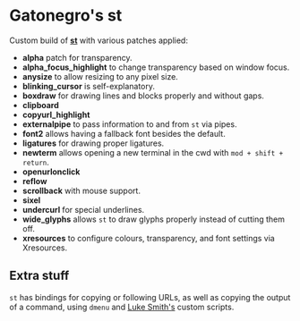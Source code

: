# Gatonegro's st

Custom build of [**st**](https://st.suckless.org/) with various patches applied:

+ **alpha** patch for transparency.
+ **alpha_focus_highlight** to change transparency based on window focus.
+ **anysize** to allow resizing to any pixel size.
+ **blinking_cursor** is self-explanatory.
+ **boxdraw** for drawing lines and blocks properly and without gaps.
+ **clipboard**
+ **copyurl_highlight**
+ **externalpipe** to pass information to and from `st` via pipes.
+ **font2** allows having a fallback font besides the default.
+ **ligatures** for drawing proper ligatures.
+ **newterm** allows opening a new terminal in the cwd with `mod + shift + return`.
+ **openurlonclick**
+ **reflow**
+ **scrollback** with mouse support.
+ **sixel**
+ **undercurl** for special underlines.
+ **wide_glyphs** allows `st` to draw glyphs properly instead of cutting them off.
+ **xresources** to configure colours, transparency, and font settings via Xresources.

## Extra stuff

`st` has bindings for copying or following URLs, as well as copying the output
of a command, using `dmenu` and [Luke Smith's](https://github.com/LukeSmithXYZ/st)
custom scripts.
